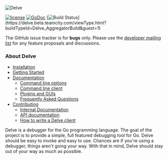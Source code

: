 ![Delve](https://raw.githubusercontent.com/go-delve/delve/master/assets/delve_horizontal.png)

[![license](http://img.shields.io/badge/license-MIT-blue.svg)](https://raw.githubusercontent.com/go-delve/delve/master/LICENSE)
[![GoDoc](https://godoc.org/github.com/go-delve/delve?status.svg)](https://godoc.org/github.com/go-delve/delve)
[![Build Status](https://delve.beta.teamcity.com/app/rest/builds/buildType:(id:Delve_AggregatorBuild)/statusIcon.svg)](https://delve.beta.teamcity.com/viewType.html?buildTypeId=Delve_AggregatorBuild&guest=1)

The GitHub issue tracker is for **bugs** only. Please use the [developer mailing list](https://groups.google.com/forum/#!forum/delve-dev) for any feature proposals and discussions.

### About Delve

- [Installation](Documentation/installation)
- [Getting Started](Documentation/cli/getting_started.md)
- [Documentation](Documentation)
  - [Command line options](Documentation/usage/dlv.md)
  - [Command line client](Documentation/cli/README.md)
  - [Plugins and GUIs](Documentation/EditorIntegration.md)
  - [Frequently Asked Questions](Documentation/faq.md)
- [Contributing](CONTRIBUTING.md)
  - [Internal Documentation](Documentation/internal)
  - [API documentation](Documentation/api)
  - [How to write a Delve client](Documentation/api/ClientHowto.md)

Delve is a debugger for the Go programming language. The goal of the project is to provide a simple, full featured debugging tool for Go. Delve should be easy to invoke and easy to use. Chances are if you're using a debugger, things aren't going your way. With that in mind, Delve should stay out of your way as much as possible.
